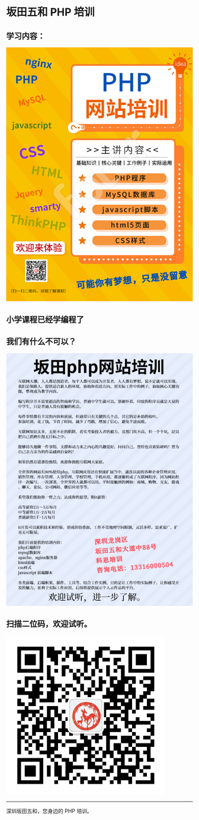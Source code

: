 # 坂田五和 PHP 培训

## 学习内容：

![Image](./php_face.jpg)

## 小学课程已经学编程了
## 我们有什么不可以？

![Image](./php_back.jpg)

## 扫描二位码，欢迎试听。

![Image](./weichat.jpg)

****

深圳坂田五和，您身边的 PHP 培训。